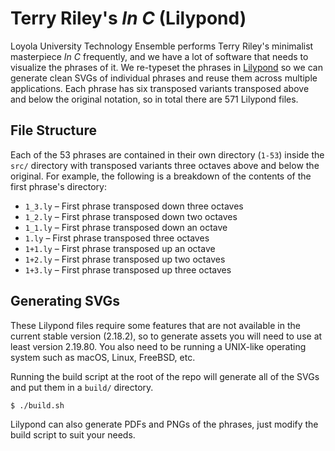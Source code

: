 # Terry Riley's _In C_ (Lilypond)

Loyola University Technology Ensemble performs Terry Riley's minimalist
masterpiece _In C_ frequently, and we have a lot of software that needs to
visualize the phrases of it. We re-typeset the phrases in [Lilypond][] so we
can generate clean SVGs of individual phrases and reuse them across multiple
applications. Each phrase has six transposed variants transposed above and
below the original notation, so in total there are 571 Lilypond files.

[Lilypond]: http://lilypond.org/

## File Structure

Each of the 53 phrases are contained in their own directory (`1-53`) inside the
`src/` directory with transposed variants three octaves above and below the
original. For example, the following is a breakdown of the contents of the
first phrase's directory:

* `1_3.ly` – First phrase transposed down three octaves
* `1_2.ly` – First phrase transposed down two octaves
* `1_1.ly` – First phrase transposed down an octave
* `1.ly` – First phrase transposed three octaves
* `1+1.ly` – First phrase transposed up an octave
* `1+2.ly` – First phrase transposed up two octaves
* `1+3.ly` – First phrase transposed up three octaves

## Generating SVGs

These Lilypond files require some features that are not available in the
current stable version (2.18.2), so to generate assets you will need to use at
least version 2.19.80. You also need to be running a UNIX-like operating system
such as macOS, Linux, FreeBSD, etc.

Running the build script at the root of the repo will generate all of the SVGs
and put them in a `build/` directory.

```console
$ ./build.sh
```

Lilypond can also generate PDFs and PNGs of the phrases, just modify the build
script to suit your needs.
